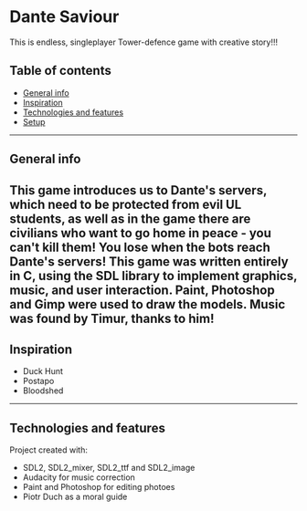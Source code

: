 # Dante Saviour
This is endless, singleplayer Tower-defence game with creative story!!!

## Table of contents
* [General info](#general-info)
* [Inspiration](#insp)
* [Technologies and features](#technologies)
* [Setup](#setup)
---
## General info
This game introduces us to Dante's servers, which need to be protected from evil UL students, as well as in the game there are civilians who want to go home in peace - you can't kill them! You lose when the bots reach Dante's servers!
This game was written entirely in C, using the SDL library to implement graphics, music, and user interaction. Paint, Photoshop and Gimp were used to draw the models. Music was found by Timur, thanks to him!
---
## Inspiration
- Duck Hunt
- Postapo
- Bloodshed
---
## Technologies and features
Project created with:
* SDL2, SDL2_mixer, SDL2_ttf and SDL2_image
* Audacity for music correction
* Paint and Photoshop for editing photoes
* Piotr Duch as a moral guide
